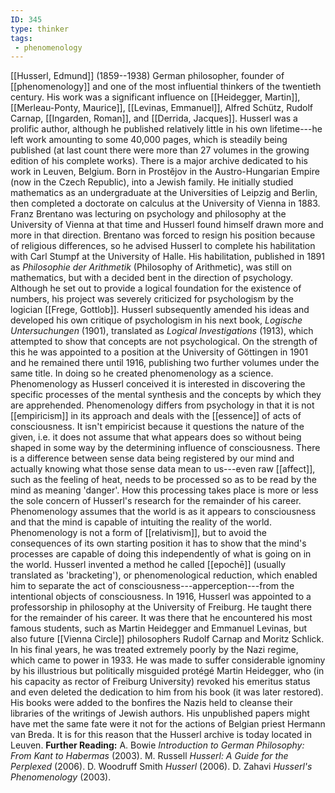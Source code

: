```yaml
---
ID: 345
type: thinker
tags: 
 - phenomenology
---
```


[[Husserl, Edmund]]
(1859--1938) German philosopher, founder of
[[phenomenology]] and one of
the most influential thinkers of the twentieth century. His work was a
significant influence on [[Heidegger, Martin]], [[Merleau-Ponty, Maurice]], [[Levinas, Emmanuel]], Alfred Schütz,
Rudolf Carnap, [[Ingarden, Roman]], and [[Derrida, Jacques]]. Husserl was a
prolific author, although he published relatively little in his own
lifetime---he left work amounting to some 40,000 pages, which is
steadily being published (at last count there were more than 27 volumes
in the growing edition of his complete works). There is a major archive
dedicated to his work in Leuven, Belgium.
Born in Prostějov in the Austro-Hungarian Empire (now in the Czech
Republic), into a Jewish family. He initially studied mathematics as an
undergraduate at the Universities of Leipzig and Berlin, then completed
a doctorate on calculus at the University of Vienna in 1883. Franz
Brentano was lecturing on psychology and philosophy at the University of
Vienna at that time and Husserl found himself drawn more and more in
that direction. Brentano was forced to resign his position because of
religious differences, so he advised Husserl to complete his
habilitation with Carl Stumpf at the University of Halle.
His habilitation, published in 1891 as *Philosophie der Arithmetik*
(Philosophy of Arithmetic), was still on mathematics, but with a decided
bent in the direction of psychology. Although he set out to provide a
logical foundation for the existence of numbers, his project was
severely criticized for psychologism by the logician [[Frege, Gottlob]]. Husserl
subsequently amended his ideas and developed his own critique of
psychologism in his next book, *Logische Untersuchungen* (1901),
translated as *Logical Investigations* (1913), which attempted to show
that concepts are not psychological. On the strength of this he was
appointed to a position at the University of Göttingen in 1901 and he
remained there until 1916, publishing two further volumes under the same
title. In doing so he created phenomenology as a science. Phenomenology
as Husserl conceived it is interested in discovering the specific
processes of the mental synthesis and the concepts by which they are
apprehended.
Phenomenology differs from psychology in that it is not
[[empiricism]] in its
approach and deals with the
[[essence]] of acts of
consciousness. It isn't empiricist because it questions the nature of
the given, i.e. it does not assume that what appears does so without
being shaped in some way by the determining influence of consciousness.
There is a difference between sense data being registered by our mind
and actually knowing what those sense data mean to us---even raw
[[affect]], such as the
feeling of heat, needs to be processed so as to be read by the mind as
meaning 'danger'. How this processing takes place is more or less the
sole concern of Husserl's research for the remainder of his career.
Phenomenology assumes that the world is as it appears to consciousness
and that the mind is capable of intuiting the reality of the world.
Phenomenology is not a form of
[[relativism]], but to avoid
the consequences of its own starting position it has to show that the
mind's processes are capable of doing this independently of what is
going on in the world. Husserl invented a method he called
[[epochē]] (usually
translated as 'bracketing'), or phenomenological reduction, which
enabled him to separate the act of consciousness---apperception---from
the intentional objects of consciousness.
In 1916, Husserl was appointed to a professorship in philosophy at the
University of Freiburg. He taught there for the remainder of his career.
It was there that he encountered his most famous students, such as
Martin Heidegger and Emmanuel Levinas, but also future [[Vienna Circle]] philosophers Rudolf
Carnap and Moritz Schlick.
In his final years, he was treated extremely poorly by the Nazi regime,
which came to power in 1933. He was made to suffer considerable ignominy
by his illustrious but politically misguided protégé Martin Heidegger,
who (in his capacity as rector of Freiburg University) revoked his
emeritus status and even deleted the dedication to him from his book (it
was later restored). His books were added to the bonfires the Nazis held
to cleanse their libraries of the writings of Jewish authors. His
unpublished papers might have met the same fate were it not for the
actions of Belgian priest Hermann van Breda. It is for this reason that
the Husserl archive is today located in Leuven.
**Further Reading:** A. Bowie *Introduction to German Philosophy: From
Kant to Habermas* (2003).
M. Russell *Husserl: A Guide for the Perplexed* (2006).
D. Woodruff Smith *Husserl* (2006).
D. Zahavi *Husserl's Phenomenology* (2003).
